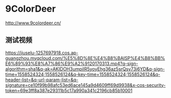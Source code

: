 # 9ColorDeer

http://www.9colordeer.cn/

## 测试视频

https://jiuselu-1257697918.cos.ap-guangzhou.myqcloud.com/%E5%8D%8E%E4%B8%BAISP%E4%B8%BB%E6%89%93%E8%A7%86%E9%A2%9120170313.mp4?q-sign-algorithm=sha1&q-ak=AKIDOH3umpiIR5yoyEhg36az5srQsy73j6YD&q-sign-time=1558524324;1558526124&q-key-time=1558524324;1558526124&q-header-list=&q-url-param-list=&q-signature=ce10f99b98afc53ed6ace145a9d4609ff69d9938&x-cos-security-token=69e3ff8a387e29311b5c17a990a341c2196cb85b10001
